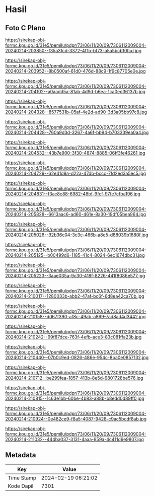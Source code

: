 # Hasil

## Foto C Plano

https://sirekap-obj-formc.kpu.go.id/31e5/pemilu/pdpr/73/06/11/20/09/7306112009004-20240214-203850--f35a3fcd-3372-4f1b-bf73-a5a5bcb10fcd.jpg

https://sirekap-obj-formc.kpu.go.id/31e5/pemilu/pdpr/73/06/11/20/09/7306112009004-20240214-203952--8b0500af-61d0-476d-88c9-1f9c87705e0e.jpg

https://sirekap-obj-formc.kpu.go.id/31e5/pemilu/pdpr/73/06/11/20/09/7306112009004-20240214-204102--a0aadd5a-81ab-4d9d-b6ea-1ca0ed36137b.jpg

https://sirekap-obj-formc.kpu.go.id/31e5/pemilu/pdpr/73/06/11/20/09/7306112009004-20240214-204328--8577531b-05af-4e2d-ad90-3d3a05bb97c8.jpg

https://sirekap-obj-formc.kpu.go.id/31e5/pemilu/pdpr/73/06/11/20/09/7306112009004-20240214-204428--760a9d3d-3267-4a6f-bb94-b703339ea0a4.jpg

https://sirekap-obj-formc.kpu.go.id/31e5/pemilu/pdpr/73/06/11/20/09/7306112009004-20240214-204532--43b7e900-3f30-4874-8885-06ff3fe46261.jpg

https://sirekap-obj-formc.kpu.go.id/31e5/pemilu/pdpr/73/06/11/20/09/7306112009004-20240214-204729--62e41d9a-d22a-47db-bccc-7fd2ed3a5ec5.jpg

https://sirekap-obj-formc.kpu.go.id/31e5/pemilu/pdpr/73/06/11/20/09/7306112009004-20240214-204831--f3ac8c88-6982-48bf-9fcf-97fe7cfba196.jpg

https://sirekap-obj-formc.kpu.go.id/31e5/pemilu/pdpr/73/06/11/20/09/7306112009004-20240214-205828--6613aac6-ad60-461e-8a30-19df05bea964.jpg

https://sirekap-obj-formc.kpu.go.id/31e5/pemilu/pdpr/73/06/11/20/09/7306112009004-20240214-205026--92b36c04-3c3c-466b-a8e5-d88039b1680f.jpg

https://sirekap-obj-formc.kpu.go.id/31e5/pemilu/pdpr/73/06/11/20/09/7306112009004-20240214-205125--b00499d6-1185-41c4-8024-6ec1674dbc31.jpg

https://sirekap-obj-formc.kpu.go.id/31e5/pemilu/pdpr/73/06/11/20/09/7306112009004-20240214-205223--3aae035a-9c30-418f-8226-441f8086e577.jpg

https://sirekap-obj-formc.kpu.go.id/31e5/pemilu/pdpr/73/06/11/20/09/7306112009004-20240214-210017--1280033b-abb2-47af-bc6f-6d8ea42ca70b.jpg

https://sirekap-obj-formc.kpu.go.id/31e5/pemilu/pdpr/73/06/11/20/09/7306112009004-20240214-210158--dd67f390-af8c-49ab-a869-7ad8ad4d3442.jpg

https://sirekap-obj-formc.kpu.go.id/31e5/pemilu/pdpr/73/06/11/20/09/7306112009004-20240214-210242--99f87dce-763f-4efb-ace3-83c081ffa23b.jpg

https://sirekap-obj-formc.kpu.go.id/31e5/pemilu/pdpr/73/06/11/20/09/7306112009004-20240214-210440--07b0c9ed-0826-486e-954c-8ba0e0857132.jpg

https://sirekap-obj-formc.kpu.go.id/31e5/pemilu/pdpr/73/06/11/20/09/7306112009004-20240214-210712--be299fea-1857-413b-8e5d-9801728be576.jpg

https://sirekap-obj-formc.kpu.go.id/31e5/pemilu/pdpr/73/06/11/20/09/7306112009004-20240214-210815--1c63e1bb-60be-4b83-a88b-b8edd0d89ff0.jpg

https://sirekap-obj-formc.kpu.go.id/31e5/pemilu/pdpr/73/06/11/20/09/7306112009004-20240214-210924--0e482ce9-f8a5-4087-9428-c9ac5bcdf8ab.jpg

https://sirekap-obj-formc.kpu.go.id/31e5/pemilu/pdpr/73/06/11/20/09/7306112009004-20240214-211032--444ba037-3131-4aaa-859a-4c411d9e9807.jpg


## Metadata

| Key        | Value               |
| ---------- | ------------------- |
| Time Stamp | 2024-02-19 06:21:02 |
| Kode Dapil | 7301                |



